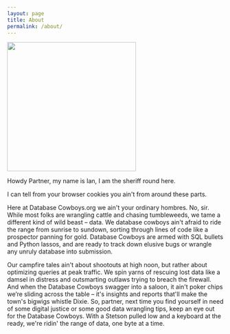 ```yaml
---
layout: page
title: About
permalink: /about/
---
```


<img src="https://i.ibb.co/Y29srDN/aboutme.png" width="300">

Howdy Partner, my name is Ian, I am the sheriff round here.

I can tell from your browser cookies you ain't from around these parts.

Here at Database Cowboys.org we ain't your ordinary hombres. No, sir. While most folks are wrangling cattle and chasing tumbleweeds, we tame a different kind of wild beast – data. We database cowboys ain't afraid to ride the range from sunrise to sundown, sorting through lines of code like a prospector panning for gold. Database Cowboys are armed with SQL bullets and Python lassos, and are ready to track down elusive bugs or wrangle any unruly database into submission.

Our campfire tales ain't about shootouts at high noon, but rather about optimizing queries at peak traffic. We spin yarns of rescuing lost data like a damsel in distress and outsmarting outlaws trying to breach the firewall. And when the Database Cowboys swagger into a saloon, it ain't poker chips we’re sliding across the table – it's insights and reports that'll make the town's bigwigs whistle Dixie.
So, partner, next time you find yourself in need of some digital justice or some good data wrangling tips, keep an eye out for the Database Cowboys. With a Stetson pulled low and a keyboard at the ready, we're ridin' the range of data, one byte at a time.

